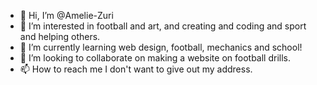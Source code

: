 - 👋 Hi, I’m @Amelie-Zuri
- 👀 I’m interested in football and art, and creating and coding and sport and helping others. 
- 🌱 I’m currently learning web design, football, mechanics and school!
- 💞️ I’m looking to collaborate on making a website on football drills. 
- 📫 How to reach me I don't want to give out my address. 

<!---
Amelie-Zuri/Amelie-Zuri is a ✨ special ✨ repository because its `README.md` (this file) appears on your GitHub profile.
You can click the Preview link to take a look at your changes.
--->
